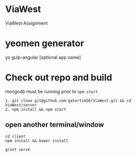 # ViaWest
ViaWest Assignment

# yeomen generator
yo gulp-angular [optional app name]

# Check out repo and build
mongodb must be running prior to `npm start`
```
1. git clone git@github.com:gatortim50/ViaWest.git && cd ViaWest/server
2. npm install && npm start
```

open another terminal/window
----------------------------
```
cd client
npm install && bower install

grunt serve
```
